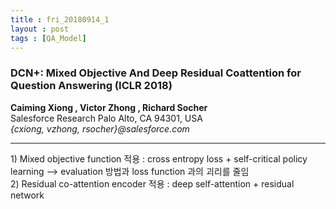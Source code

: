 ```yaml
---
title : fri_20180914_1
layout : post
tags : [QA_Model]
---
```


<h3> DCN+: Mixed Objective And Deep Residual Coattention for Question Answering (ICLR 2018) </h3>


<p><b>Caiming Xiong , Victor Zhong , Richard Socher  </b> <br/>
Salesforce Research Palo Alto, CA 94301, USA <br/>
<em> {cxiong, vzhong, rsocher}@salesforce.com  </em> <br/>

<hr />
<p>
1) Mixed objective function 적용 : cross entropy loss + self-critical policy learning --> evaluation 방법과 loss function 과의 괴리를 줄임 <br/>
2) Residual co-attention encoder 적용 : deep self-attention + residual network
</p>